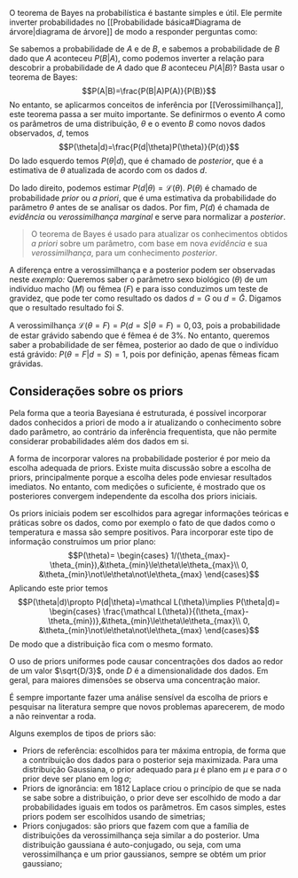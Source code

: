 O teorema de Bayes na probabilística é bastante simples e útil. Ele permite inverter probabilidades no [[Probabilidade básica#Diagrama de árvore|diagrama de árvore]] de modo a responder perguntas como:

Se sabemos a probabilidade de $A$ e de $B$, e sabemos a probabilidade de $B$ dado que $A$ aconteceu $P(B|A)$, como podemos inverter a relação para descobrir a probabilidade de $A$ dado que $B$ aconteceu $P(A|B)$? Basta usar o teorema de Bayes:
$$P(A|B)=\frac{P(B|A)P(A)}{P(B)}$$
No entanto, se aplicarmos conceitos de inferência por [[Verossimilhança]], este teorema passa a ser muito importante. Se definirmos o evento $A$ como os parâmetros de uma distribuição, $\theta$ e o evento $B$ como novos dados observados, $d$, temos
$$P(\theta|d)=\frac{P(d|\theta)P(\theta)}{P(d)}$$
Do lado esquerdo temos $P(\theta|d)$, que é chamado de *posterior*, que é a estimativa de $\theta$ atualizada de acordo com os dados $d$.

Do lado direito, podemos estimar $P(d|\theta)=\mathcal L(\theta)$. $P(\theta)$ é chamado de probabilidade *prior* ou *a priori*, que é uma estimativa da probabilidade do parâmetro $\theta$ antes de se analisar os dados.  Por fim, $P(d)$ é chamada de *evidência* ou *verossimilhança marginal* e serve para normalizar a *posterior*.

> O teorema de Bayes é usado para atualizar os conhecimentos obtidos *a priori* sobre um parâmetro, com base em nova *evidência* e sua *verossimilhança*, para um conhecimento *posterior*.

A diferença entre a verossimilhança e a posterior podem ser observadas neste *exemplo:* Queremos saber o parâmetro sexo biológico ($\theta$) de um indivíduo macho ($M$) ou fêmea ($F$) e para isso conduzimos um teste de gravidez, que pode ter como resultado os dados $d=G$ ou $d=\bar G$. Digamos que o resultado resultado foi $S$.

A verossimilhança $\mathcal L(\theta=F)=P(d=S|\theta=F)=0,03$, pois a probabilidade de estar grávido sabendo que é fêmea é de 3%. No entanto, queremos saber a probabilidade de ser fêmea, posterior ao dado de que o indivíduo está grávido: $P(\theta=F|d=S)=1$, pois por definição, apenas fêmeas ficam grávidas.
## Considerações sobre os priors
Pela forma que a teoria Bayesiana é estruturada, é possível incorporar dados conhecidos a priori de modo a ir atualizando o conhecimento sobre dado parâmetro, ao contrário da inferência frequentista, que não permite considerar probabilidades além dos dados em si.

A forma de incorporar valores na probabilidade posterior é por meio da escolha adequada de priors. Existe muita discussão sobre a escolha de priors, principalmente porque a escolha deles pode enviesar resultados imediatos. No entanto, com medições o suficiente, é mostrado que os posteriores convergem independente da escolha dos priors iniciais.

Os priors iniciais podem ser escolhidos para agregar informações teóricas e práticas sobre os dados, como por exemplo o fato de que dados como o temperatura e massa são sempre positivos. Para incorporar este tipo de informação construímos um prior plano:
$$P(\theta)=
\begin{cases}
1/(\theta_{max}-\theta_{min}),&\theta_{min}\le\theta\le\theta_{max}\\
0, &\theta_{min}\not\le\theta\not\le\theta_{max}
\end{cases}$$
Aplicando este prior temos
$$P(\theta|d)\propto P(d|\theta)=\mathcal L(\theta)\implies P(\theta|d)=
\begin{cases}
\frac{\mathcal L(\theta)}{(\theta_{max}-\theta_{min})},&\theta_{min}\le\theta\le\theta_{max}\\
0, &\theta_{min}\not\le\theta\not\le\theta_{max}
\end{cases}$$
De modo que a distribuição fica com o mesmo formato.

O uso de priors uniformes pode causar concentrações dos dados ao redor de um valor $\sqrt{D/3}$, onde $D$ é a dimensionalidade dos dados. Em geral, para maiores dimensões se observa uma concentração maior.

É sempre importante fazer uma análise sensível da escolha de priors e pesquisar na literatura sempre que novos problemas aparecerem, de modo a não reinventar a roda.

Alguns exemplos de tipos de priors são:
- Priors de referência: escolhidos para ter máxima entropia, de forma que a contribuição dos dados para o posterior seja maximizada. Para uma distribuição Gaussiana, o prior adequado para $\mu$ é plano em $\mu$ e para $\sigma$ o prior deve ser plano em $\log \sigma$;
- Priors de ignorância: em 1812 Laplace criou o princípio de que se nada se sabe sobre a distribuição, o prior deve ser escolhido de modo a dar probabilidades iguais em todos os parâmetros. Em casos simples, estes priors podem ser escolhidos usando de simetrias;
- Priors conjugados: são priors que fazem com que a família de distribuições da verossimilhança seja similar a do posterior. Uma distribuição gaussiana é auto-conjugado, ou seja, com uma verossimilhança e um prior gaussianos, sempre se obtém um prior gaussiano;

